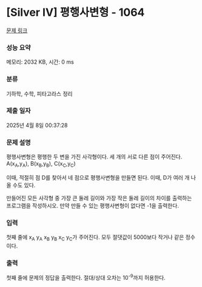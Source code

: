 # [Silver IV] 평행사변형 - 1064 

[문제 링크](https://www.acmicpc.net/problem/1064) 

### 성능 요약

메모리: 2032 KB, 시간: 0 ms

### 분류

기하학, 수학, 피타고라스 정리

### 제출 일자

2025년 4월 8일 00:37:28

### 문제 설명

<p>평행사변형은 평행한 두 변을 가진 사각형이다. 세 개의 서로 다른 점이 주어진다. A(x<sub>A</sub>,y<sub>A</sub>), B(x<sub>B</sub>,y<sub>B</sub>), C(x<sub>C</sub>,y<sub>C</sub>)</p>

<p>이때, 적절히 점 D를 찾아서 네 점으로 평행사변형을 만들면 된다. 이때, D가 여러 개 나올 수도 있다.</p>

<p>만들어진 모든 사각형 중 가장 큰 둘레 길이와 가장 작은 둘레 길이의 차이를 출력하는 프로그램을 작성하시오. 만약 만들 수 있는 평행사변형이 없다면 -1을 출력한다.</p>

### 입력 

 <p>첫째 줄에 x<sub>A</sub> y<sub>A</sub> x<sub>B</sub> y<sub>B</sub> x<sub>C</sub> y<sub>C</sub>가 주어진다. 모두 절댓값이 5000보다 작거나 같은 정수이다.</p>

### 출력 

 <p>첫째 줄에 문제의 정답을 출력한다. 절대/상대 오차는 10<sup>-9</sup>까지 허용한다.</p>

